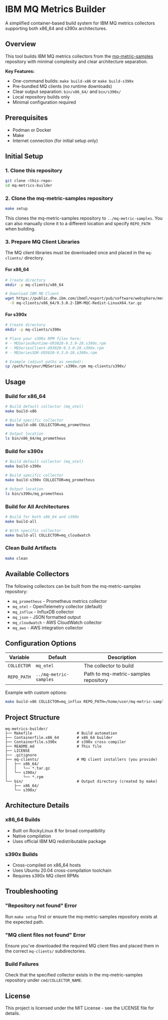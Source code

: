 # IBM MQ Metrics Builder

A simplified container-based build system for IBM MQ metrics collectors supporting both x86_64 and s390x architectures.

## Overview

This tool builds IBM MQ metrics collectors from the [mq-metric-samples](https://github.com/ibm-messaging/mq-metric-samples) repository with minimal complexity and clear architecture separation.

**Key Features:**
- One-command builds: `make build-x86` or `make build-s390x`
- Pre-bundled MQ clients (no runtime downloads)
- Clear output separation: `bin/x86_64/` and `bin/s390x/`
- Local repository builds only
- Minimal configuration required

## Prerequisites

- Podman or Docker
- Make
- Internet connection (for initial setup only)

## Initial Setup

### 1. Clone this repository

```bash
git clone <this-repo>
cd mq-metrics-builder
```

### 2. Clone the mq-metric-samples repository

```bash
make setup
```

This clones the mq-metric-samples repository to `../mq-metric-samples`. You can also manually clone it to a different location and specify `REPO_PATH` when building.

### 3. Prepare MQ Client Libraries

The MQ client libraries must be downloaded once and placed in the `mq-clients/` directory.

#### For x86_64

```bash
# Create directory
mkdir -p mq-clients/x86_64

# Download IBM MQ Client
wget https://public.dhe.ibm.com/ibmdl/export/pub/software/websphere/messaging/mqdev/redist/9.3.0.2-IBM-MQC-Redist-LinuxX64.tar.gz \
  -O mq-clients/x86_64/9.3.0.2-IBM-MQC-Redist-LinuxX64.tar.gz
```

#### For s390x

```bash
# Create directory
mkdir -p mq-clients/s390x

# Place your s390x RPM files here:
# - MQSeriesRuntime-U93028-9.3.0-28.s390x.rpm
# - MQSeriesClient-U93028-9.3.0-28.s390x.rpm
# - MQSeriesSDK-U93028-9.3.0-28.s390x.rpm

# Example (adjust paths as needed):
cp /path/to/your/MQSeries*.s390x.rpm mq-clients/s390x/
```

## Usage

### Build for x86_64

```bash
# Build default collector (mq_otel)
make build-x86

# Build specific collector
make build-x86 COLLECTOR=mq_prometheus

# Output location
ls bin/x86_64/mq_prometheus
```

### Build for s390x

```bash
# Build default collector (mq_otel)
make build-s390x

# Build specific collector
make build-s390x COLLECTOR=mq_prometheus

# Output location
ls bin/s390x/mq_prometheus
```

### Build for All Architectures

```bash
# Build for both x86_64 and s390x
make build-all

# With specific collector
make build-all COLLECTOR=mq_cloudwatch
```

### Clean Build Artifacts

```bash
make clean
```

## Available Collectors

The following collectors can be built from the mq-metric-samples repository:

- `mq_prometheus` - Prometheus metrics collector
- `mq_otel` - OpenTelemetry collector (default)
- `mq_influx` - InfluxDB collector
- `mq_json` - JSON formatted output
- `mq_cloudwatch` - AWS CloudWatch collector
- `mq_aws` - AWS integration collector

## Configuration Options

| Variable | Default | Description |
|----------|---------|-------------|
| `COLLECTOR` | `mq_otel` | The collector to build |
| `REPO_PATH` | `../mq-metric-samples` | Path to mq-metric-samples repository |

Example with custom options:
```bash
make build-x86 COLLECTOR=mq_influx REPO_PATH=/home/user/mq-metric-samples
```

## Project Structure

```
mq-metrics-builder/
├── Makefile                    # Build automation
├── Containerfile.x86_64        # x86_64 builder
├── Containerfile.s390x         # s390x cross-compiler
├── README.md                   # This file
├── LICENSE
├── .gitignore
├── mq-clients/                 # MQ client installers (you provide)
│   ├── x86_64/
│   │   └── *.tar.gz
│   └── s390x/
│       └── *.rpm
└── bin/                        # Output directory (created by make)
    ├── x86_64/
    └── s390x/
```

## Architecture Details

### x86_64 Builds
- Built on RockyLinux 8 for broad compatibility
- Native compilation
- Uses official IBM MQ redistributable package

### s390x Builds
- Cross-compiled on x86_64 hosts
- Uses Ubuntu 20.04 cross-compilation toolchain
- Requires s390x MQ client RPMs

## Troubleshooting

### "Repository not found" Error
Run `make setup` first or ensure the mq-metric-samples repository exists at the expected path.

### "MQ client files not found" Error
Ensure you've downloaded the required MQ client files and placed them in the correct `mq-clients/` subdirectories.

### Build Failures
Check that the specified collector exists in the mq-metric-samples repository under `cmd/COLLECTOR_NAME`.

## License

This project is licensed under the MIT License - see the LICENSE file for details.
